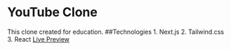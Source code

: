 # YouTube Clone

This clone created for education.
##Technologies
    1. Next.js
    2. Tailwind.css
    3. React
[Live Preview](https://yt-clone-bycfyt.vercel.app/)